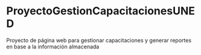 # ProyectoGestionCapacitacionesUNED
Proyecto de página web para gestionar capacitaciones y generar reportes en base a la información almacenada
